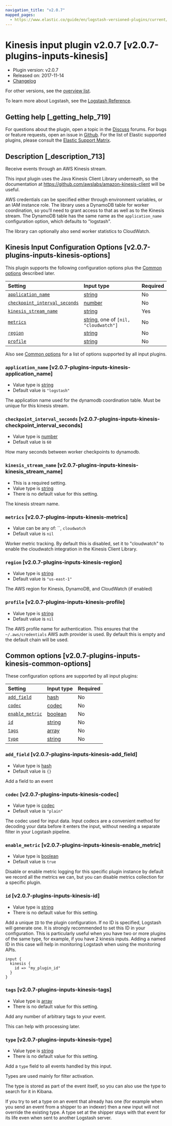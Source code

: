 ```yaml
---
navigation_title: "v2.0.7"
mapped_pages:
  - https://www.elastic.co/guide/en/logstash-versioned-plugins/current/v2.0.7-plugins-inputs-kinesis.html
---
```


# Kinesis input plugin v2.0.7 [v2.0.7-plugins-inputs-kinesis]

* Plugin version: v2.0.7
* Released on: 2017-11-14
* [Changelog](https://github.com/logstash-plugins/logstash-input-kinesis/blob/v2.0.7/CHANGELOG.md)

For other versions, see the [overview list](input-kinesis-index.md).

To learn more about Logstash, see the [Logstash Reference](https://www.elastic.co/guide/en/logstash/current/index.html).

## Getting help [_getting_help_719]

For questions about the plugin, open a topic in the [Discuss](http://discuss.elastic.co) forums. For bugs or feature requests, open an issue in [Github](https://github.com/logstash-plugins/logstash-input-kinesis). For the list of Elastic supported plugins, please consult the [Elastic Support Matrix](https://www.elastic.co/support/matrix#matrix_logstash_plugins).

## Description [_description_713]

Receive events through an AWS Kinesis stream.

This input plugin uses the Java Kinesis Client Library underneath, so the documentation at <https://github.com/awslabs/amazon-kinesis-client> will be useful.

AWS credentials can be specified either through environment variables, or an IAM instance role. The library uses a DynamoDB table for worker coordination, so you’ll need to grant access to that as well as to the Kinesis stream. The DynamoDB table has the same name as the `application_name` configuration option, which defaults to "logstash".

The library can optionally also send worker statistics to CloudWatch.

## Kinesis Input Configuration Options [v2.0.7-plugins-inputs-kinesis-options]

This plugin supports the following configuration options plus the [Common options](v2-0-7-plugins-inputs-kinesis.md#v2.0.7-plugins-inputs-kinesis-common-options) described later.

| Setting | Input type | Required |
| :- | :- | :- |
| [`application_name`](v2-0-7-plugins-inputs-kinesis.md#v2.0.7-plugins-inputs-kinesis-application_name) | [string](/lsr/value-types.md#string) | No |
| [`checkpoint_interval_seconds`](v2-0-7-plugins-inputs-kinesis.md#v2.0.7-plugins-inputs-kinesis-checkpoint_interval_seconds) | [number](/lsr/value-types.md#number) | No |
| [`kinesis_stream_name`](v2-0-7-plugins-inputs-kinesis.md#v2.0.7-plugins-inputs-kinesis-kinesis_stream_name) | [string](/lsr/value-types.md#string) | Yes |
| [`metrics`](v2-0-7-plugins-inputs-kinesis.md#v2.0.7-plugins-inputs-kinesis-metrics) | [string](/lsr/value-types.md#string), one of `[nil, "cloudwatch"]` | No |
| [`region`](v2-0-7-plugins-inputs-kinesis.md#v2.0.7-plugins-inputs-kinesis-region) | [string](/lsr/value-types.md#string) | No |
| [`profile`](v2-0-7-plugins-inputs-kinesis.md#v2.0.7-plugins-inputs-kinesis-profile) | [string](/lsr/value-types.md#string) | No |

Also see [Common options](v2-0-7-plugins-inputs-kinesis.md#v2.0.7-plugins-inputs-kinesis-common-options) for a list of options supported by all input plugins.

### `application_name` [v2.0.7-plugins-inputs-kinesis-application_name]

* Value type is [string](/lsr/value-types.md#string)
* Default value is `"logstash"`

The application name used for the dynamodb coordination table. Must be unique for this kinesis stream.

### `checkpoint_interval_seconds` [v2.0.7-plugins-inputs-kinesis-checkpoint_interval_seconds]

* Value type is [number](/lsr/value-types.md#number)
* Default value is `60`

How many seconds between worker checkpoints to dynamodb.

### `kinesis_stream_name` [v2.0.7-plugins-inputs-kinesis-kinesis_stream_name]

* This is a required setting.
* Value type is [string](/lsr/value-types.md#string)
* There is no default value for this setting.

The kinesis stream name.

### `metrics` [v2.0.7-plugins-inputs-kinesis-metrics]

* Value can be any of: \`\`, `cloudwatch`
* Default value is `nil`

Worker metric tracking. By default this is disabled, set it to "cloudwatch" to enable the cloudwatch integration in the Kinesis Client Library.

### `region` [v2.0.7-plugins-inputs-kinesis-region]

* Value type is [string](/lsr/value-types.md#string)
* Default value is `"us-east-1"`

The AWS region for Kinesis, DynamoDB, and CloudWatch (if enabled)

### `profile` [v2.0.7-plugins-inputs-kinesis-profile]

* Value type is [string](/lsr/value-types.md#string)
* Default value is `nil`

The AWS profile name for authentication. This ensures that the `~/.aws/credentials` AWS auth provider is used. By default this is empty and the default chain will be used.

## Common options [v2.0.7-plugins-inputs-kinesis-common-options]

These configuration options are supported by all input plugins:

| Setting | Input type | Required |
| :- | :- | :- |
| [`add_field`](v2-0-7-plugins-inputs-kinesis.md#v2.0.7-plugins-inputs-kinesis-add_field) | [hash](/lsr/value-types.md#hash) | No |
| [`codec`](v2-0-7-plugins-inputs-kinesis.md#v2.0.7-plugins-inputs-kinesis-codec) | [codec](/lsr/value-types.md#codec) | No |
| [`enable_metric`](v2-0-7-plugins-inputs-kinesis.md#v2.0.7-plugins-inputs-kinesis-enable_metric) | [boolean](/lsr/value-types.md#boolean) | No |
| [`id`](v2-0-7-plugins-inputs-kinesis.md#v2.0.7-plugins-inputs-kinesis-id) | [string](/lsr/value-types.md#string) | No |
| [`tags`](v2-0-7-plugins-inputs-kinesis.md#v2.0.7-plugins-inputs-kinesis-tags) | [array](/lsr/value-types.md#array) | No |
| [`type`](v2-0-7-plugins-inputs-kinesis.md#v2.0.7-plugins-inputs-kinesis-type) | [string](/lsr/value-types.md#string) | No |

### `add_field` [v2.0.7-plugins-inputs-kinesis-add_field]

* Value type is [hash](/lsr/value-types.md#hash)
* Default value is `{}`

Add a field to an event

### `codec` [v2.0.7-plugins-inputs-kinesis-codec]

* Value type is [codec](/lsr/value-types.md#codec)
* Default value is `"plain"`

The codec used for input data. Input codecs are a convenient method for decoding your data before it enters the input, without needing a separate filter in your Logstash pipeline.

### `enable_metric` [v2.0.7-plugins-inputs-kinesis-enable_metric]

* Value type is [boolean](/lsr/value-types.md#boolean)
* Default value is `true`

Disable or enable metric logging for this specific plugin instance by default we record all the metrics we can, but you can disable metrics collection for a specific plugin.

### `id` [v2.0.7-plugins-inputs-kinesis-id]

* Value type is [string](/lsr/value-types.md#string)
* There is no default value for this setting.

Add a unique `ID` to the plugin configuration. If no ID is specified, Logstash will generate one. It is strongly recommended to set this ID in your configuration. This is particularly useful when you have two or more plugins of the same type, for example, if you have 2 kinesis inputs. Adding a named ID in this case will help in monitoring Logstash when using the monitoring APIs.

```
input {
  kinesis {
    id => "my_plugin_id"
  }
}
```

### `tags` [v2.0.7-plugins-inputs-kinesis-tags]

* Value type is [array](/lsr/value-types.md#array)
* There is no default value for this setting.

Add any number of arbitrary tags to your event.

This can help with processing later.

### `type` [v2.0.7-plugins-inputs-kinesis-type]

* Value type is [string](/lsr/value-types.md#string)
* There is no default value for this setting.

Add a `type` field to all events handled by this input.

Types are used mainly for filter activation.

The type is stored as part of the event itself, so you can also use the type to search for it in Kibana.

If you try to set a type on an event that already has one (for example when you send an event from a shipper to an indexer) then a new input will not override the existing type. A type set at the shipper stays with that event for its life even when sent to another Logstash server.
